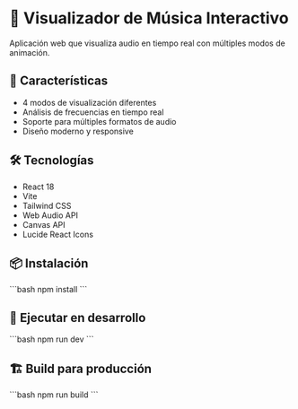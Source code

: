 # 🎵 Visualizador de Música Interactivo

Aplicación web que visualiza audio en tiempo real con múltiples modos de animación.

## 🚀 Características

- 4 modos de visualización diferentes
- Análisis de frecuencias en tiempo real
- Soporte para múltiples formatos de audio
- Diseño moderno y responsive

## 🛠️ Tecnologías

- React 18
- Vite
- Tailwind CSS
- Web Audio API
- Canvas API
- Lucide React Icons

## 📦 Instalación

\`\`\`bash
npm install
\`\`\`

## 🏃 Ejecutar en desarrollo

\`\`\`bash
npm run dev
\`\`\`

## 🏗️ Build para producción

\`\`\`bash
npm run build
\`\`\`

